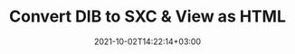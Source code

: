 ---
############################# Static ############################
layout: "autogen"
date: 2021-10-02T14:22:14+03:00
draft: false
path: "total/net/conversion/dib-to-sxc/"

############################# Head ############################
head_title: "Convert DIB to SXC in C# VB.NET & View as HTML"
head_description: "Code example to convert DIB to SXC and 100+ other file formats in .NET (C#, VB.NET, ASP.NET & .NET Core) applications. Display the Converted SXC document as HTML viewer."

############################# Header ############################
title: "Convert DIB to SXC & View as HTML"
description: "Programmatically convert DIB to SXC in .NET applications using flexible options to customize the resultant document. Convert the complete document or specific pages based on page numbers or selective page ranges using the .NET document conversion library."

############################# SubMenu ############################
submenu:
    enable: false

############################# Content ############################
content:
    enable: true
    block:
    - title_left: "DIB to SXC Conversion in C# .NET"
      content_left: |
          DIB to SXC file conversion using C#. Add watermark and view the converted document as HTML without using any external software.

          -   Create **Converter** object to convert DIB document
          -   Set the convert options for SXC format
          -   Call **Convert** method of **Converter** class instance for conversion to SXC
          -   Set options for HTML viewer
          -   Create **Viewer** object to view converted SXC as HTML
          
      title_right: "Convert Whole Document or Specific Pages"
      content_right: |
          You require `GroupDocs.Conversion` & `GroupDocs.Viewer` namespaces to convert between a wide range of popular document types such as PDF, Microsoft Word, Excel, PowerPoint, Project, Outlook, HTML, diagrams and image file formats. Explore other [.NET APIs for Office documents](https://products.conholdate.com/total/net/) as offered by Conholdate.Total.
          
          Get the respective assembly files from the [downloads](https://downloads.conholdate.com/total/net) or fetch the whole package from [Nuget](https://www.nuget.org/packages/Conholdate.Total/) to add 'Conholdate.Total` directly in your workspace.
          
      code: |
          ```cs {linenos=false}
          // Convert DIB to SXC using GroupDocs.Conversion API
          // Create Converter object to convert DIB document
          using (Converter converter = new Converter("input.dib"))
          {
              // set the convert options for SXC format
              var convertOptions = converter.GetPossibleConversions()["sxc"].ConvertOptions;

              // convert to SXC format
              converter.Convert("output.sxc", convertOptions);
          }

          // Set options for HTML viewer
          HtmlViewOptions viewOptions = HtmlViewOptions.ForEmbeddedResources("output{0}.html");

          // Create Viewer object to view converted SXC as HTML
          using (Viewer viewer = new Viewer("output.sxc"))
          {
              viewer.View(viewOptions);
          }
          ```
    - title_left: "Add Watermark to Converted SXC in C#"
      content_left: |
          Accurately convert documents (DIB to SXC) exactly as the original file and apply text or image watermarks to the converted document pages using C# .NET.

          -   Create **Converter** object to convert DIB document
          -   Create new instance of **WatermarkOptions** class
          -   Specify watermark properties (color, width, text, image etc)
          -   Instantiate the proper **ConvertOptions** class
          -   Set **Watermark** property of the **ConvertOptions** instance
          -   Call **Convert** method of **Converter** class instance for conversion to SXC
        
      title_right: "Source Document Information Extraction"
      content_right: |
          The documents information extraction feature not only allows getting the basic information about the source document file but it also supports extracting some valuable file-format specific information such as project start and end dates of a Microsoft Project file, any printing restrictions on a PDF document, list of folders enclosed in an Outlook data file etc. 

          Convert popular document file formats on different operating systems such as Windows, Linux or macOS while using platforms such as Windows Azure, Mono and Xamarin.
          
      code: |
          ```cs {linenos=false}
          // Create Converter object to convert DIB document
          using (Converter converter = new Converter("input.dib"))
          {
              // Create new instance of WatermarkOptions class
              WatermarkOptions watermark = new WatermarkOptions
              {
                  Text = "Sample watermark",
                  Color = Color.Red,
                  Width = 100,
                  Height = 100,
                  Background = true
              };

              // Instantiate the proper ConvertOptions class
              PdfConvertOptions options = new PdfConvertOptions
              {
                  Watermark = watermark
              };

              // convert to SXC format
              converter.Convert("output.sxc", options);
          }
          ```
############################# About Formats ############################
about_formats:
    enable: false
############################# More Formats ############################
more_formats:
    enable: true
    auto: false
    other_out_formats: PDF DOCX DOT DOTX DOTM TXT RTF HTML MHTML XLS XLSX XLSM XLT XLTX XLTM CSV DIF PPT PPTX PPS PPSX POT POTX POTM ODT OTT OTP ODP ODS EMZ WMZ SVGZ TEX DCM WMF BMP PNG GIF JPEG TIFF
############################# Back to top ###############################
back_to_top:
  enable: true
---
